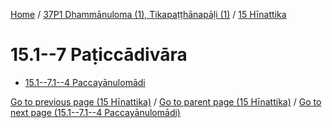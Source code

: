 
[Home](/) / [37P1 Dhammānuloma (1), Tikapaṭṭhānapāḷi (1)](...md) / [15 Hīnattika](../37P1/15.md)

# 15.1--7 Paṭiccādivāra

* [15.1--7.1--4 Paccayānulomādi](15.1--7/15.1--7.1--4.md)

[Go to previous page (15 Hīnattika)](../37P1/15.md) / [Go to parent page (15 Hīnattika)](../37P1/15.md) / [Go to next page (15.1--7.1--4 Paccayānulomādi)](15.1--7/15.1--7.1--4.md)


